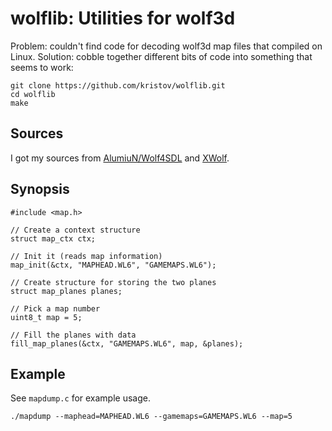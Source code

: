 # wolflib: Utilities for wolf3d

Problem: couldn't find code for decoding wolf3d map files that compiled on Linux. Solution: cobble together different bits of code into something that seems to work:

    git clone https://github.com/kristov/wolflib.git
    cd wolflib
    make

## Sources

I got my sources from [AlumiuN/Wolf4SDL](https://github.com/AlumiuN/Wolf4SDL.git) and [XWolf](https://devinsmith.net/backups/xwolf/mapdump.html).

## Synopsis

    #include <map.h>

    // Create a context structure
    struct map_ctx ctx;

    // Init it (reads map information)
    map_init(&ctx, "MAPHEAD.WL6", "GAMEMAPS.WL6");

    // Create structure for storing the two planes
    struct map_planes planes;

    // Pick a map number
    uint8_t map = 5;

    // Fill the planes with data
    fill_map_planes(&ctx, "GAMEMAPS.WL6", map, &planes);

## Example

See `mapdump.c` for example usage.

    ./mapdump --maphead=MAPHEAD.WL6 --gamemaps=GAMEMAPS.WL6 --map=5

